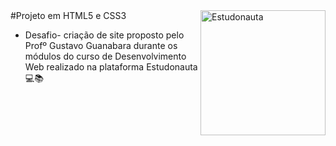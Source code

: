 <div>
  <img align="right" src="https://user-images.githubusercontent.com/94927107/202267396-dac3e09f-9f5c-40ed-b0ac-0beda9582894.jpg" alt="Estudonauta" width="200px">
</div>
#Projeto em HTML5 e CSS3

- Desafio- criação de site proposto pelo Profº Gustavo Guanabara durante os módulos do curso de Desenvolvimento Web realizado na plataforma Estudonauta 💻📚
